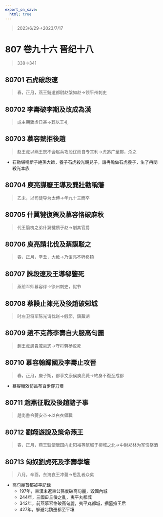 ```yaml
---
export_on_save:
  html: true
---
```


> 2023/6/29->2023/7/17

# 807 卷九十六 晋纪十八

> 338->341

## 80701 石虎破段遼
> 春，正月，燕王皝遣都尉赵槃如赵->领平州刺史

## 80702 李壽破李期及改成為漢
> 成主期骄虐日甚->葬以王礼

## 80703 慕容皝拒後趙
> 赵王虎以燕王皝不会赵兵攻段辽而自专其利->虎追广至鄴，杀之
- 石勒堪稱斷子絶孫大師，養子石虎殺光親兒子，讓冉瞻做石虎養子，生了冉閔殺光本族

## 80704 庾亮謀廢王導及龔壯勸稱藩
> 乙未，以司徒导为太傅->年九十三而卒

## 80705 什翼犍復興及慕容恪破麻秋
> 代王翳槐之弟什翼犍质于赵->削其官爵

## 80706 庾亮請北伐及蔡謨駁之
> 春，正月，辛丑，大赦->乃诏亮不听移镇

## 80707 誅段遼及王導郗鑒死
> 燕前军师慕容评->徐州刺史，假节

## 80708 蔡謨止陳光及後趙破邾城
> 时左卫将军陈光请伐赵->假節，鎮蕪湖

## 80709 趙不克燕李壽自大服高句麗
> 趙王虎患貴戚豪恣->守将劳杨败死

## 80710 慕容翰歸國及李壽止攻晉
> 春，正月，庚子朔，都亭文康侯庾亮薨->終身不復至成都
- 慕容翰效仿呂布百步穿刀環

## 80711 趙燕征戰及後趙諸子事
> 趙尚書令夔安卒->以白衣領職

## 80712 劉翔遊說及策命燕王
> 春，正月，燕王皝使唐国内史阳裕等筑城于柳城之北->中尉郑林为军谘祭洒

## 80713 匈奴劉虎死及李壽學壞
> 八月，辛酉，东海哀王冲薨->思乱者众矣
- 高句麗首都被平記録
  - 197年，東漢末遼東公孫度破高句麗，毀國內城
  - 244年，三國毌丘儉之亂，夷平丸都城
  - 342年，前燕慕容恪破高句麗，夷平丸都城，掘墓搶王后
  - 427年，躲避北魏遷都至平壤